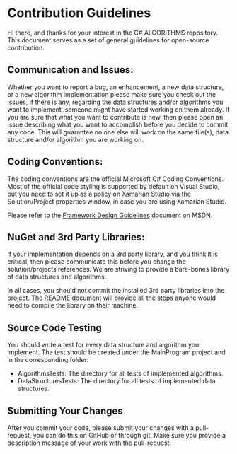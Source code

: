 # Contribution Guidelines

Hi there, and thanks for your interest in the C# ALGORITHMS repository. This document serves as a set of general guidelines for open-source contribution.

## Communication and Issues:

Whether you want to report a bug, an enhancement, a new data structure, or a new algorithm implementation please make sure you check out the issues, if there is any, regarding the data structures and/or algorithms you want to implement, someone might have started working on them already. If you are sure that what you want to contribute is new, then please open an issue describing what you want to accomplish before you decide to commit any code. This will guarantee no one else will work on the same file(s), data structure and/or algorithm you are working on.

## Coding Conventions:

The coding conventions are the official Microsoft C# Coding Conventions. Most of the official code styling is supported by default on Visual Studio, but you need to set it up as a policy on Xamarian Studio via the Solution/Project properties window, in case you are using Xamarian Studio.

Please refer to the [Framework Design Guidelines](https://msdn.microsoft.com/en-us/library/ms229042(v=vs.110).aspx) document on MSDN.

## NuGet and 3rd Party Libraries:

If your implementation depends on a 3rd party library, and you think it is critical, then please communicate this before you change the solution/projects references. We are striving to provide a bare-bones library of data structures and algorithms.

In all cases, you should not commit the installed 3rd party libraries into the project. The README document will provide all the steps anyone would need to compile the library on their machine.

## Source Code Testing

You should write a test for every data structure and algorithm you implement. The test should be created under the MainProgram project and in the corresponding folder:

 * AlgorithmsTests: The directory for all tests of implemented algorithms.
 * DataStructuresTests: The directory for all tests of implemented data structures.

## Submitting Your Changes

After you commit your code, please submit your changes with a pull-request, you can do this on GitHub or through git. Make sure you provide a description message of your work with the pull-request.
